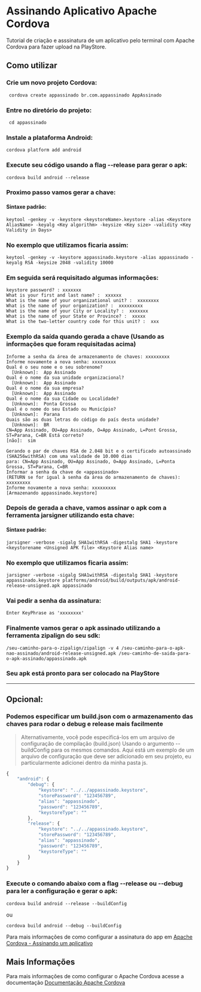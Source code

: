 # Assinando Aplicativo Apache Cordova

Tutorial de criação e asssinatura de um aplicativo pelo terminal com Apache Cordova para fazer upload na PlayStore.

## Como utilizar

### Crie um novo projeto Cordova:

     cordova create appassinado br.com.appassinado AppAssinado
    
### Entre no diretório do projeto:

     cd appassinado

### Instale a plataforma Android:

    cordova platform add android
    
### Execute seu código usando a flag --release para gerar o apk:

    cordova build android --release

### Proximo passo vamos gerar a chave:

#### Sintaxe padrão:

    keytool -genkey -v -keystore <keystoreName>.keystore -alias <Keystore AliasName> -keyalg <Key algorithm> -keysize <Key size> -validity <Key Validity in Days>
  
### No exemplo que utilizamos ficaria assim:

    keytool -genkey -v -keystore appassinado.keystore -alias appassinado -keyalg RSA -keysize 2048 -validity 10000

### Em seguida será requisitado algumas informações:

    keystore password? : xxxxxxx
    What is your first and last name? :  xxxxxx 
    What is the name of your organizational unit? :  xxxxxxxx
    What is the name of your organization? :  xxxxxxxxx
    What is the name of your City or Locality? :  xxxxxxx
    What is the name of your State or Province? :  xxxxx
    What is the two-letter country code for this unit? :  xxx

### Exemplo da saída quando gerada a chave (Usando as informações que foram requisitadas acima)

    Informe a senha da área de armazenamento de chaves: xxxxxxxxx 
    Informe novamente a nova senha: xxxxxxxxx
    Qual é o seu nome e o seu sobrenome?
      [Unknown]:  App Assinado
    Qual é o nome da sua unidade organizacional?
      [Unknown]:  App Assinado
    Qual é o nome da sua empresa?
      [Unknown]:  App Assinado
    Qual é o nome da sua Cidade ou Localidade?
      [Unknown]:  Ponta Grossa
    Qual é o nome do seu Estado ou Município?
      [Unknown]:  Parana
    Quais são as duas letras do código do país desta unidade?
      [Unknown]:  BR
    CN=App Assinado, OU=App Assinado, O=App Assinado, L=Pont Grossa, ST=Parana, C=BR Está correto?
    [não]:  sim

    Gerando o par de chaves RSA de 2.048 bit e o certificado autoassinado (SHA256withRSA) com uma validade de 10.000 dias
	para: CN=App Assinado, OU=App Assinado, O=App Assinado, L=Ponta Grossa, ST=Parana, C=BR
    Informar a senha da chave de <appassinado>
	(RETURN se for igual à senha da área do armazenamento de chaves):  xxxxxxxxx
    Informe novamente a nova senha: xxxxxxxxx
    [Armazenando appassinado.keystore]

### Depois de gerada a chave, vamos assinar o apk com a ferramenta jarsigner utilizando esta chave:

#### Sintaxe padrão:

    jarsigner -verbose -sigalg SHA1withRSA -digestalg SHA1 -keystore <keystorename <Unsigned APK file> <Keystore Alias name>

### No exemplo que utilizamos ficaria assim:

    jarsigner -verbose -sigalg SHA1withRSA -digestalg SHA1 -keystore appassinado.keystore platforms/android/build/outputs/apk/android-release-unsigned.apk appassinado
 
### Vai pedir a senha da assinatura:

    Enter KeyPhrase as 'xxxxxxxx'
 
### Finalmente vamos gerar o apk assinado utilizando a ferramenta zipalign do seu sdk:
 
    /seu-caminho-para-o-zipalign/zipalign -v 4 /seu-caminho-para-o-apk-nao-assinado/android-release-unsigned.apk /seu-caminho-de-saida-para-o-apk-assinado/appassinado.apk

### Seu apk está pronto para ser colocado na PlayStore

---

## Opcional:

### Podemos especificar um build.json com o armazenamento das chaves para rodar o debug e release mais facilmente

> Alternativamente, você pode especificá-los em um arquivo de configuração de compilação (build.json) Usando o argumento --buildConfig para os mesmos comandos. Aqui está um exemplo de um arquivo de configuração que deve ser adicionado em seu projeto, eu particularmente adicionei dentro da minha pasta js.

```javascript
{
    "android": {
        "debug": {
            "keystore": "../../appassinado.keystore",
            "storePassword": "123456789",
            "alias": "appassinado",
            "password": "123456789",
            "keystoreType": ""
        },
        "release": {
            "keystore": "../../appassinado.keystore",
            "storePassword": "123456789",
            "alias": "appassinado",
            "password": "123456789",
            "keystoreType": ""
        }
    }
}

```
### Execute o comando abaixo com a flag --release ou --debug para ler a configuração e gerar o apk:

    cordova build android --release --buildConfig

ou
    
    cordova build android --debug --buildConfig
    
Para mais informações de como configurar a assinatura do app em [Apache Cordova - Assinando um aplicativo](http://cordova.apache.org/docs/en/latest/guide/platforms/android/index.html#signing-an-app)


## Mais Informações

Para mais informações de como configurar o Apache Cordova acesse a documentação [Documentação Apache Cordova](http://cordova.apache.org/docs/en/latest/guide/cli/index.html)


